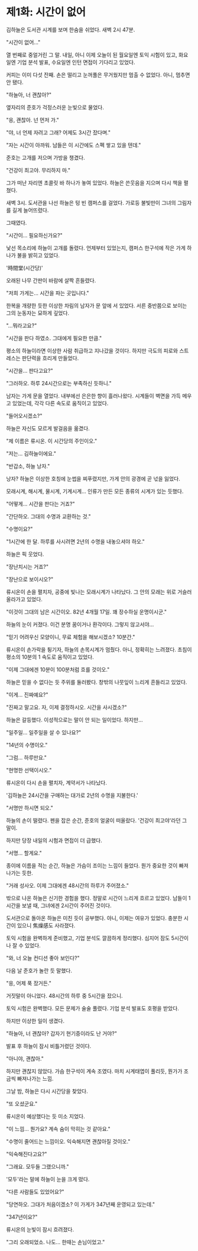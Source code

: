 # 제1화: 시간이 없어

김하늘은 도서관 시계를 보며 한숨을 쉬었다. 새벽 2시 47분.

"시간이 없어..."

열 번째로 중얼거린 그 말. 내일, 아니 이제 오늘이 된 월요일엔 토익 시험이 있고, 화요일엔 기업 분석 발표, 수요일엔 인턴 면접이 기다리고 있었다.

커피는 이미 다섯 잔째. 손은 떨리고 눈꺼풀은 무거웠지만 멈출 수 없었다. 아니, 멈추면 안 됐다.

"하늘아, 너 괜찮아?"

옆자리의 준호가 걱정스러운 눈빛으로 물었다.

"응, 괜찮아. 넌 먼저 가."

"야, 너 언제 자려고 그래? 어제도 3시간 잤다며."

"자는 시간이 아까워. 남들은 이 시간에도 스펙 쌓고 있을 텐데."

준호는 고개를 저으며 가방을 챙겼다.

"건강이 최고야. 무리하지 마."

그가 떠난 자리엔 초콜릿 바 하나가 놓여 있었다. 하늘은 쓴웃음을 지으며 다시 책을 펼쳤다.

새벽 3시. 도서관을 나선 하늘은 텅 빈 캠퍼스를 걸었다. 가로등 불빛만이 그녀의 그림자를 길게 늘어뜨렸다.

그때였다.

"시간이... 필요하신가요?"

낯선 목소리에 하늘이 고개를 돌렸다. 언제부터 있었는지, 캠퍼스 한구석에 작은 가게 하나가 불을 밝히고 있었다.

'時間堂(시간당)'

오래된 나무 간판이 바람에 살짝 흔들렸다.

"저희 가게는... 시간을 파는 곳입니다."

한복을 개량한 듯한 이상한 차림의 남자가 문 앞에 서 있었다. 서른 중반쯤으로 보이는 그의 눈동자는 묘하게 깊었다.

"...뭐라고요?"

"시간을 판다 하였소. 그대에게 필요한 만큼."

평소의 하늘이라면 이상한 사람 취급하고 지나갔을 것이다. 하지만 극도의 피로와 스트레스는 판단력을 흐리게 만들었다.

"시간을... 판다고요?"

"그러하오. 하루 24시간으로는 부족하신 듯하니."

남자는 가게 문을 열었다. 내부에선 은은한 향이 흘러나왔다. 시계들이 벽면을 가득 메우고 있었는데, 각각 다른 속도로 움직이고 있었다.

"들어오시겠소?"

하늘은 자신도 모르게 발걸음을 옮겼다.

"제 이름은 류시온. 이 시간당의 주인이오."

"저는... 김하늘이에요."

"반갑소, 하늘 낭자."

낭자? 하늘은 이상한 호칭에 눈썹을 찌푸렸지만, 가게 안의 광경에 곧 넋을 잃었다.

모래시계, 해시계, 물시계, 기계시계... 인류가 만든 모든 종류의 시계가 있는 듯했다.

"어떻게... 시간을 판다는 거죠?"

"간단하오. 그대의 수명과 교환하는 것."

"수명이요?"

"1시간에 한 달. 하루를 사시려면 2년의 수명을 내놓으셔야 하오."

하늘은 픽 웃었다.

"장난치시는 거죠?"

"장난으로 보이시오?"

류시온이 손을 펼치자, 공중에 빛나는 모래시계가 나타났다. 그 안의 모래는 위로 거슬러 올라가고 있었다.

"이것이 그대의 남은 시간이오. 82년 4개월 17일. 꽤 장수하실 운명이시군."

하늘의 눈이 커졌다. 이건 분명 꿈이거나 환각이다. 그렇지 않고서야...

"믿기 어려우신 모양이니, 무료 체험을 해보시겠소? 10분간."

류시온이 손가락을 튕기자, 하늘의 손목시계가 멈췄다. 아니, 정확히는 느려졌다. 초침이 평소의 10분의 1 속도로 움직이고 있었다.

"이제 그대에겐 10분이 100분처럼 흐를 것이오."

하늘은 믿을 수 없다는 듯 주위를 둘러봤다. 창밖의 나뭇잎이 느리게 흔들리고 있었다.

"이게... 진짜예요?"

"진짜고 말고요. 자, 이제 결정하시오. 시간을 사시겠소?"

하늘은 갈등했다. 이성적으로는 말이 안 되는 일이었다. 하지만...

"일주일... 일주일을 살 수 있나요?"

"14년의 수명이오."

"그럼... 하루만요."

"현명한 선택이시오."

류시온이 다시 손을 펼치자, 계약서가 나타났다.

'김하늘은 24시간을 구매하는 대가로 2년의 수명을 지불한다.'

"서명만 하시면 되오."

하늘의 손이 떨렸다. 펜을 잡은 순간, 준호의 얼굴이 떠올랐다. '건강이 최고야'라던 그 말이.

하지만 당장 내일의 시험과 면접이 더 급했다.

"서명... 할게요."

종이에 이름을 적는 순간, 하늘은 가슴이 조이는 느낌이 들었다. 뭔가 중요한 것이 빠져나가는 듯한.

"거래 성사오. 이제 그대에겐 48시간의 하루가 주어졌소."

밖으로 나온 하늘은 신기한 경험을 했다. 정말로 시간이 느리게 흐르고 있었다. 남들이 1시간을 보낼 때, 그녀에겐 2시간이 주어진 것이다.

도서관으로 돌아온 하늘은 미친 듯이 공부했다. 아니, 이제는 여유가 있었다. 충분한 시간이 있으니 焦燥感도 사라졌다.

토익 시험을 완벽하게 준비했고, 기업 분석도 깔끔하게 정리했다. 심지어 잠도 5시간이나 잘 수 있었다.

"와, 너 오늘 컨디션 좋아 보인다?"

다음 날 준호가 놀란 듯 말했다.

"응, 어제 푹 잤거든."

거짓말이 아니었다. 48시간의 하루 중 5시간을 잤으니.

토익 시험은 완벽했다. 모든 문제가 술술 풀렸다. 기업 분석 발표도 호평을 받았다.

하지만 이상한 일이 생겼다.

"하늘아, 너 괜찮아? 갑자기 현기증이라도 난 거야?"

발표 후 하늘이 잠시 비틀거렸던 것이다.

"아니야, 괜찮아."

하지만 괜찮지 않았다. 가슴 한구석이 계속 조였다. 마치 시계태엽이 풀리듯, 뭔가가 조금씩 빠져나가는 느낌.

그날 밤, 하늘은 다시 시간당을 찾았다.

"또 오셨군요."

류시온이 예상했다는 듯 미소 지었다.

"이 느낌... 뭔가요? 계속 숨이 막히는 것 같아요."

"수명이 줄어드는 느낌이오. 익숙해지면 괜찮아질 것이오."

"익숙해진다고요?"

"그래요. 모두들 그랬으니까."

'모두'라는 말에 하늘이 눈을 크게 떴다.

"다른 사람들도 있었어요?"

"당연하오. 그대가 처음이겠소? 이 가게가 347년째 운영되고 있는데."

"347년이요?"

류시온의 눈빛이 잠시 흐려졌다.

"그리 오래되었소. 나도... 한때는 손님이었고."